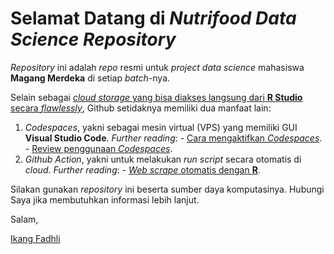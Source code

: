 # Selamat Datang di ___Nutrifood Data Science Repository___

_Repository_ ini adalah _repo_ resmi untuk _project data science_ mahasiswa __Magang Merdeka__ di setiap _batch_-nya.

Selain sebagai [_cloud storage_ yang bisa diakses langsung dari __R Studio__ secara _flawlessly_]([Title](https://ikanx101.com/blog/github-rstudio/)), Github setidaknya memiliki dua manfaat lain:

1. _Codespaces_, yakni sebagai mesin virtual (VPS) yang memiliki GUI __Visual Studio Code__. _Further reading_:
        - [Cara mengaktifkan _Codespaces_](https://ikanx101.com/blog/git-codespaces/).
        - [Review penggunaan _Codespaces_](https://ikanx101.com/blog/rev-gcode/).
1. _Github Action_, yakni untuk melakukan _run script_ secara otomatis di _cloud_. _Further reading_:
        - [_Web scrape_ otomatis dengan __R__](https://ikanx101.com/blog/gh-action/).

Silakan gunakan _repository_ ini beserta sumber daya komputasinya. Hubungi Saya jika membutuhkan informasi lebih lanjut.

Salam,

[Ikang Fadhli](ikanx101.com)